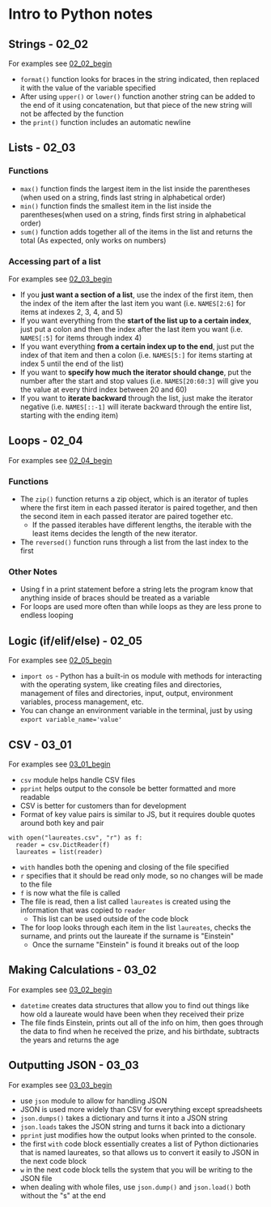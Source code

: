 # Intro to Python notes

## Strings - 02_02
For examples see [02_02_begin](02_02_begin/main.py)

- `format()` function looks for braces in the string indicated, then replaced it with the value of the variable specified
- After using `upper()` or `lower()` function another string can be added to the end of it using concatenation, but that piece of the new string will not be affected by the function
- the `print()` function includes an automatic newline

## Lists - 02_03
### Functions
- `max()` function finds the largest item in the list inside the parentheses (when used on a string, finds last string in alphabetical order)
- `min()` function finds the smallest item in the list inside the parentheses(when used on a string, finds first string in alphabetical order)
- `sum()` function adds together all of the items in the list and returns the total (As expected, only works on numbers)

### Accessing part of a list
For examples see [02_03_begin](02_03_begin/main.py)

- If you **just want a section of a list**, use the index of the first item, then the index of the item after the last item you want (i.e. `NAMES[2:6]` for items at indexes 2, 3, 4, and 5)
- If you want everything from the **start of the list up to a certain index**, just put a colon and then the index after the last item you want (i.e. `NAMES[:5]` for items through index 4)
- If you want everything **from a certain index up to the end**, just put the index of that item and then a colon (i.e. `NAMES[5:]` for items starting at index 5 until the end of the list)
- If you want to **specify how much the iterator should change**, put the number after the start and stop values (i.e. `NAMES[20:60:3]` will give you the value at every third index between 20 and 60)
- If you want to **iterate backward** through the list, just make the iterator negative (i.e. `NAMES[::-1]` will iterate backward through the entire list, starting with the ending item)


## Loops - 02_04
For examples see [02_04_begin](02_04_begin/main.py)

### Functions
- The `zip()` function returns a zip object, which is an iterator of tuples where the first item in each passed iterator is paired together, and then the second item in each passed iterator are paired together etc.
  - If the passed iterables have different lengths, the iterable with the least items decides the length of the new iterator.
- The `reversed()` function runs through a list from the last index to the first

### Other Notes
- Using f in a print statement before a string lets the program know that anything inside of braces should be treated as a variable
- For loops are used more often than while loops as they are less prone to endless looping

## Logic (if/elif/else) - 02_05
For examples see [02_05_begin](02_05_begin/main.py)

- `import os` - Python has a built-in os module with methods for interacting with the operating system, like creating files and directories, management of files and directories, input, output, environment variables, process management, etc.
- You can change an environment variable in the terminal, just by using `export variable_name='value'`

## CSV - 03_01
For examples see [03_01_begin](03_01_begin/main.py)

- `csv` module helps handle CSV files
- `pprint` helps output to the console be better formatted and more readable
- CSV is better for customers than for development
- Format of key value pairs is similar to JS, but it requires double quotes around both key and pair

```
with open("laureates.csv", "r") as f:
  reader = csv.DictReader(f)
  laureates = list(reader)

```
- `with` handles both the opening and closing of the file specified
- `r` specifies that it should be read only mode, so no changes will be made to the file
- `f` is now what the file is called
- The file is read, then a list called `laureates` is created using the information that was copied to `reader`
  - This list can be used outside of the code block
- The for loop looks through each item in the list `laureates`, checks the surname, and prints out the laureate if the surname is "Einstein"
  - Once the surname "Einstein" is found it breaks out of the loop

## Making Calculations - 03_02
For examples see [03_02_begin](03_02_begin/main.py)

- `datetime` creates data structures that allow you to find out things like how old a laureate would have been when they received their prize
- The file finds Einstein, prints out all of the info on him, then goes through the data to find when he received the prize, and his birthdate, subtracts the years and returns the age

## Outputting JSON - 03_03
For examples see [03_03_begin](03_03_begin/main.py)

- use `json` module to allow for handling JSON
- JSON is used more widely than CSV for everything except spreadsheets
- `json.dumps()` takes a dictionary and turns it into a JSON string
- `json.loads` takes the JSON string and turns it back into a dictionary
- `pprint` just modifies how the output looks when printed to the console. 
- the first `with` code block essentially creates a list of Python dictionaries that is named laureates, so that allows us to convert it easily to JSON in the next code block
- `w` in the next code block tells the system that you will be writing to the JSON file
- when dealing with whole files, use `json.dump()` and `json.load()` both without the "s" at the end
